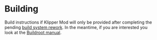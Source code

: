 # Building

Build instructions if Klipper Mod will only be provided after completing the pending [build system rework](https://github.com/xblax/flashforge_ad5m_klipper_mod/issues/32). In the meantime, if you are interested you look at the [Buildroot manual](https://buildroot.org/downloads/manual/manual.html).
